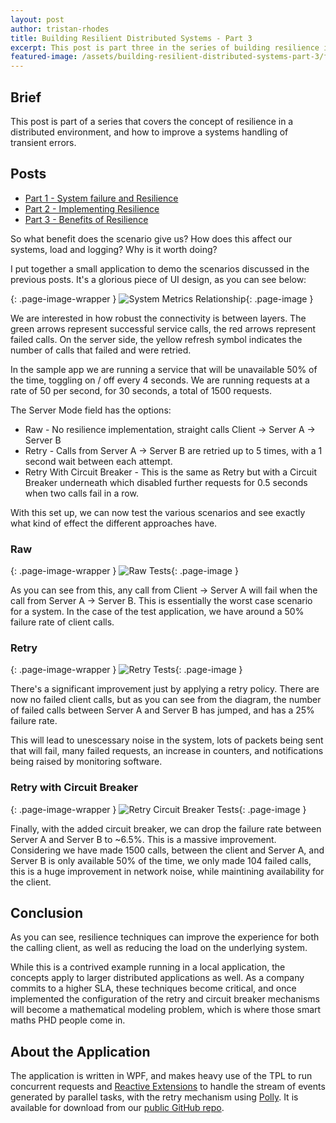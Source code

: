 ```yaml
---
layout: post
author: tristan-rhodes
title: Building Resilient Distributed Systems - Part 3
excerpt: This post is part three in the series of building resilience in a distributed environment, and how to improve a systems handling of transient errors.
featured-image: /assets/building-resilient-distributed-systems-part-3/featured-image.jpg
---
```


## Brief
This post is part of a series that covers the concept of resilience in a distributed environment, and how to improve a systems handling of transient errors.

## Posts
* [Part 1 - System failure and Resilience](/building-resilient-distributed-systems-part-1.html)
* [Part 2 - Implementing Resilience](/building-resilient-distributed-systems-part-2.html)
* [Part 3 - Benefits of Resilience](/building-resilient-distributed-systems-part-3.html)

So what benefit does the scenario give us? How does this affect our systems, load and logging? Why is it worth doing?

I put together a small application to demo the scenarios discussed in the previous posts. It's a glorious piece of UI design, as you can see below:

{: .page-image-wrapper }
![System Metrics Relationship](/assets/building-resilient-distributed-systems-part-3/demo-app.jpg){: .page-image }

We are interested in how robust the connectivity is between layers. The green arrows represent successful service calls, the red arrows represent failed calls. On the server side, the yellow refresh symbol indicates the number of calls that failed and were retried.

In the sample app we are running a service that will be unavailable 50% of the time, toggling on / off every 4 seconds. We are running requests at a rate of 50 per second, for 30 seconds, a total of 1500 requests.

The Server Mode field has the options:

* Raw - No resilience implementation, straight calls Client -> Server A -> Server B
* Retry - Calls from Server A -> Server B are retried up to 5 times, with a 1 second wait between each attempt.
* Retry With Circuit Breaker - This is the same as Retry but with a Circuit Breaker underneath which disabled further requests for 0.5 seconds when two calls fail in a row.

With this set up, we can now test the various scenarios and see exactly what kind of effect the different approaches have.

### Raw

{: .page-image-wrapper }
![Raw Tests](/assets/building-resilient-distributed-systems-part-3/tests-raw.jpg){: .page-image }

As you can see from this, any call from Client -> Server A will fail when the call from Server A -> Server B. This is essentially the worst case scenario for a system. In the case of the test application, we have around a 50% failure rate of client calls.

### Retry

{: .page-image-wrapper }
![Retry Tests](/assets/building-resilient-distributed-systems-part-3/tests-retry.jpg){: .page-image }

There's a significant improvement just by applying a retry policy. There are now no failed client calls, but as you can see from the diagram, the number of failed calls between Server A and Server B has jumped, and has a 25% failure rate.

This will lead to unescessary noise in the system, lots of packets being sent that will fail, many failed requests, an increase in counters, and notifications being raised by monitoring software.

### Retry with Circuit Breaker

{: .page-image-wrapper }
![Retry Circuit Breaker Tests](/assets/building-resilient-distributed-systems-part-3/tests-retry-circuit-breaker.jpg){: .page-image }

Finally, with the added circuit breaker, we can drop the failure rate between Server A and Server B to ~6.5%. This is a massive improvement. Considering we have made 1500 calls, between the client and Server A, and Server B is only available 50% of the time, we only made 104 failed calls, this is a huge improvement in network noise, while maintining availability for the client.

## Conclusion

As you can see, resilience techniques can improve the experience for both the calling client, as well as reducing the load on the underlying system. 

While this is a contrived example running in a local application, the concepts apply to larger distributed applications as well. As a company commits to a higher SLA, these techniques become critical, and once implemented the configuration of the retry and circuit breaker mechanisms will become a mathematical modeling problem, which is where those smart maths PHD people come in.

## About the Application
The application is written in WPF, and makes heavy use of the TPL to run concurrent requests and [Reactive Extensions](https://github.com/Reactive-Extensions/Rx.NET) to handle the stream of events generated by parallel tasks, with the retry mechanism using [Polly](https://github.com/App-vNext/Polly). It is available for download from our [public GitHub repo](https://github.com/ve-interactive/resilience-demo).
